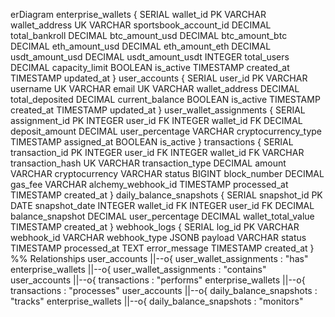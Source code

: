 erDiagram
    enterprise_wallets {
        SERIAL wallet_id PK
        VARCHAR wallet_address UK
        VARCHAR sportsbook_account_id
        DECIMAL total_bankroll
        DECIMAL btc_amount_usd
        DECIMAL btc_amount_btc
        DECIMAL eth_amount_usd
        DECIMAL eth_amount_eth
        DECIMAL usdt_amount_usd
        DECIMAL usdt_amount_usdt
        INTEGER total_users
        DECIMAL capacity_limit
        BOOLEAN is_active
        TIMESTAMP created_at
        TIMESTAMP updated_at
    }
    user_accounts {
        SERIAL user_id PK
        VARCHAR username UK
        VARCHAR email UK
        VARCHAR wallet_address
        DECIMAL total_deposited
        DECIMAL current_balance
        BOOLEAN is_active
        TIMESTAMP created_at
        TIMESTAMP updated_at
    }
    user_wallet_assignments {
        SERIAL assignment_id PK
        INTEGER user_id FK
        INTEGER wallet_id FK
        DECIMAL deposit_amount
        DECIMAL user_percentage
        VARCHAR cryptocurrency_type
        TIMESTAMP assigned_at
        BOOLEAN is_active
    }
    transactions {
        SERIAL transaction_id PK
        INTEGER user_id FK
        INTEGER wallet_id FK
        VARCHAR transaction_hash UK
        VARCHAR transaction_type
        DECIMAL amount
        VARCHAR cryptocurrency
        VARCHAR status
        BIGINT block_number
        DECIMAL gas_fee
        VARCHAR alchemy_webhook_id
        TIMESTAMP processed_at
        TIMESTAMP created_at
    }
    daily_balance_snapshots {
        SERIAL snapshot_id PK
        DATE snapshot_date
        INTEGER wallet_id FK
        INTEGER user_id FK
        DECIMAL balance_snapshot
        DECIMAL user_percentage
        DECIMAL wallet_total_value
        TIMESTAMP created_at
    }
    webhook_logs {
        SERIAL log_id PK
        VARCHAR webhook_id
        VARCHAR webhook_type
        JSONB payload
        VARCHAR status
        TIMESTAMP processed_at
        TEXT error_message
        TIMESTAMP created_at
    }
    %% Relationships
    user_accounts ||--o{ user_wallet_assignments : "has"
    enterprise_wallets ||--o{ user_wallet_assignments : "contains"
    user_accounts ||--o{ transactions : "performs"
    enterprise_wallets ||--o{ transactions : "processes"
    user_accounts ||--o{ daily_balance_snapshots : "tracks"
    enterprise_wallets ||--o{ daily_balance_snapshots : "monitors"
